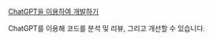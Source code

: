 [ChatGPT을 이용하여 개발하기](https://www.youtube.com/watch?v=VbqbnO8n48w)

ChatGPT를 이용해 코드를 분석 및 리뷰, 그리고 개선할 수 있습니다.